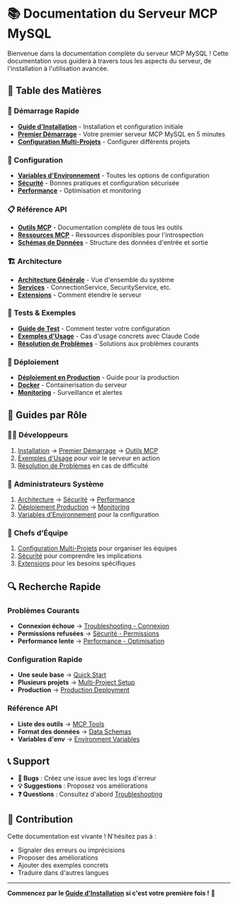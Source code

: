 # 📚 Documentation du Serveur MCP MySQL

Bienvenue dans la documentation complète du serveur MCP MySQL ! Cette documentation vous guidera à travers tous les aspects du serveur, de l'installation à l'utilisation avancée.

## 📖 Table des Matières

### 🚀 Démarrage Rapide
- **[Guide d'Installation](./installation.md)** - Installation et configuration initiale
- **[Premier Démarrage](./quick-start.md)** - Votre premier serveur MCP MySQL en 5 minutes
- **[Configuration Multi-Projets](./multi-project-setup.md)** - Configurer différents projets

### 🔧 Configuration
- **[Variables d'Environnement](./environment-variables.md)** - Toutes les options de configuration
- **[Sécurité](./security.md)** - Bonnes pratiques et configuration sécurisée
- **[Performance](./performance.md)** - Optimisation et monitoring

### 📋 Référence API
- **[Outils MCP](./mcp-tools.md)** - Documentation complète de tous les outils
- **[Ressources MCP](./mcp-resources.md)** - Ressources disponibles pour l'introspection
- **[Schémas de Données](./data-schemas.md)** - Structure des données d'entrée et sortie

### 🏗️ Architecture
- **[Architecture Générale](./architecture.md)** - Vue d'ensemble du système
- **[Services](./services.md)** - ConnectionService, SecurityService, etc.
- **[Extensions](./extensions.md)** - Comment étendre le serveur

### 🧪 Tests & Exemples
- **[Guide de Test](./testing.md)** - Comment tester votre configuration
- **[Exemples d'Usage](./examples.md)** - Cas d'usage concrets avec Claude Code
- **[Résolution de Problèmes](./troubleshooting.md)** - Solutions aux problèmes courants

### 🚀 Déploiement
- **[Déploiement en Production](./production-deployment.md)** - Guide pour la production
- **[Docker](./docker.md)** - Containerisation du serveur
- **[Monitoring](./monitoring.md)** - Surveillance et alertes

## 🎯 Guides par Rôle

### 👨‍💻 **Développeurs**
1. [Installation](./installation.md) → [Premier Démarrage](./quick-start.md) → [Outils MCP](./mcp-tools.md)
2. [Exemples d'Usage](./examples.md) pour voir le serveur en action
3. [Résolution de Problèmes](./troubleshooting.md) en cas de difficulté

### 🏢 **Administrateurs Système**
1. [Architecture](./architecture.md) → [Sécurité](./security.md) → [Performance](./performance.md)
2. [Déploiement Production](./production-deployment.md) → [Monitoring](./monitoring.md)
3. [Variables d'Environnement](./environment-variables.md) pour la configuration

### 👥 **Chefs d'Équipe**
1. [Configuration Multi-Projets](./multi-project-setup.md) pour organiser les équipes
2. [Sécurité](./security.md) pour comprendre les implications
3. [Extensions](./extensions.md) pour les besoins spécifiques

## 🔍 Recherche Rapide

### Problèmes Courants
- **Connexion échoue** → [Troubleshooting - Connexion](./troubleshooting.md#connexion)
- **Permissions refusées** → [Sécurité - Permissions](./security.md#permissions)
- **Performance lente** → [Performance - Optimisation](./performance.md#optimisation)

### Configuration Rapide
- **Une seule base** → [Quick Start](./quick-start.md)
- **Plusieurs projets** → [Multi-Project Setup](./multi-project-setup.md)
- **Production** → [Production Deployment](./production-deployment.md)

### Référence API
- **Liste des outils** → [MCP Tools](./mcp-tools.md)
- **Format des données** → [Data Schemas](./data-schemas.md)
- **Variables d'env** → [Environment Variables](./environment-variables.md)

## 📞 Support

- **🐛 Bugs** : Créez une issue avec les logs d'erreur
- **💡 Suggestions** : Proposez vos améliorations
- **❓ Questions** : Consultez d'abord [Troubleshooting](./troubleshooting.md)

## 🎉 Contribution

Cette documentation est vivante ! N'hésitez pas à :
- Signaler des erreurs ou imprécisions
- Proposer des améliorations
- Ajouter des exemples concrets
- Traduire dans d'autres langues

---

**Commencez par le [Guide d'Installation](./installation.md) si c'est votre première fois !** 🚀